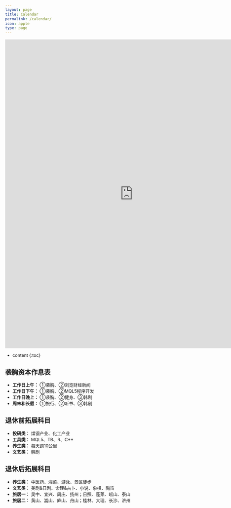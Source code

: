 ```yaml
---
layout: page
title: Calendar
permalink: /calendar/
icon: apple
type: page
---
```


<iframe frameborder="0" width="825" height="1000" scrolling="yes" src="https://rili-d.jin10.com/open.php?fontSize=14px&theme=darkgray"></iframe>

* content
{:toc}


## 袭胸资本作息表
* **工作日上午：**
①袭胸、②浏览财经新闻
* **工作日下午：**
①袭胸、②MQL5程序开发
* **工作日晚上：**
①袭胸、②健身、③韩剧
* **周末和长假：**
①旅行、②听书、③韩剧

## 退休前拓展科目
* **投研类：** 煤钢产业、化工产业
* **工具类：** MQL5、TB、R、C++
* **养生类：** 每天跑10公里
* **文艺类：** 韩剧

## 退休后拓展科目
* **养生类：** 中医药、湘菜、游泳、景区徒步
* **文艺类：** 美剧&日剧、命理&占卜、小说、象棋、陶笛
* **旅居一：** 吴中、宜兴、周庄、扬州；日照、蓬莱、崂山、泰山
* **旅居二：** 黄山、嵩山、庐山、舟山；桂林、大理、长沙、济州
